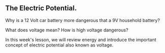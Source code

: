 ## The Electric Potential. 

Why is a 12 Volt car battery more dangerous that a 9V household battery?

What does voltage mean? How is high voltage dangerous?

In this week's lesson, we will review energy and introduce the important concept of electric potential also known as voltage.
